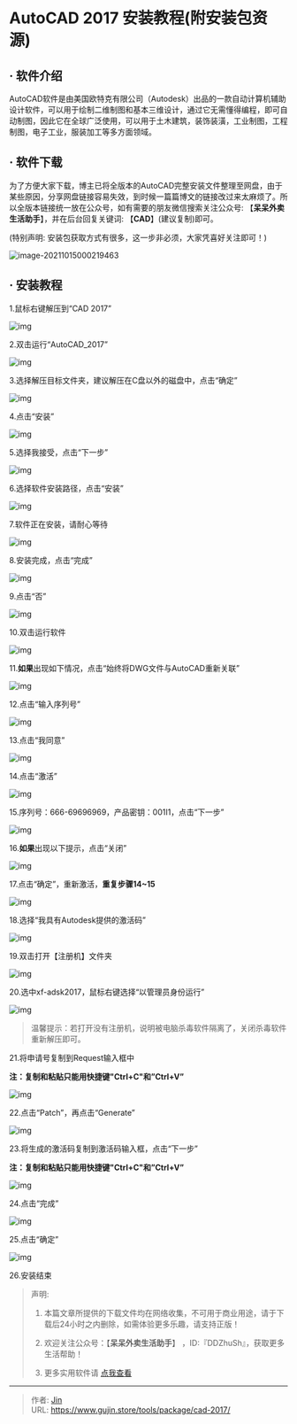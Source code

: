 # AutoCAD 2017 安装教程(附安装包资源)


## · 软件介绍
AutoCAD软件是由美国欧特克有限公司（Autodesk）出品的一款自动计算机辅助设计软件，可以用于绘制二维制图和基本三维设计，通过它无需懂得编程，即可自动制图，因此它在全球广泛使用，可以用于土木建筑，装饰装潢，工业制图，工程制图，电子工业，服装加工等多方面领域。

## · 软件下载
为了方便大家下载，博主已将全版本的AutoCAD完整安装文件整理至网盘，由于某些原因，分享网盘链接容易失效，到时候一篇篇博文的链接改过来太麻烦了。所以全版本链接统一放在公众号，如有需要的朋友微信搜索关注公众号: 【**呆呆外卖生活助手**】，并在后台回复关键词: 【**CAD**】(建议复制)即可。

(特别声明: 安装包获取方式有很多，这一步非必须，大家凭喜好关注即可！)

![image-20211015000219463](https://img.gujin.store/img/image-20211015000219463.png)

## · 安装教程

1.鼠标右键解压到“CAD 2017”

![img](https://img.gujin.store/img/v2-846f960cbe1fcdfa9c84bbde33ac6f75_720w.png)



2.双击运行“AutoCAD_2017”

![img](https://img.gujin.store/img/v2-c82d70efe4cdc8b945c0124f07604749_720w.png)

3.选择解压目标文件夹，建议解压在C盘以外的磁盘中，点击“确定”

![img](https://img.gujin.store/img/v2-daf49c97527185008b44d10356e07ff7_720w.png)



4.点击“安装”

![img](https://img.gujin.store/img/v2-12def63e462955e95f75bda0a021e8da_720w.png)



5.选择我接受，点击“下一步”

![img](https://img.gujin.store/img/v2-41963f1ddbf2383a08ae86348b091035_720w.png)



6.选择软件安装路径，点击“安装”

![img](https://img.gujin.store/img/v2-da00eef7534a574acafb6b07adc28aed_720w.png)



7.软件正在安装，请耐心等待

![img](https://img.gujin.store/img/v2-1684c8669902a2ab5f386fd219452aca_720w.png)



8.安装完成，点击“完成”

![img](https://img.gujin.store/img/v2-2fbababb6d5adea12e64c85e03329a97_720w.png)

9.点击“否”

![img](https://img.gujin.store/img/v2-69aae5e78ae5d642c50b0c85895995f8_720w.png)



10.双击运行软件

![img](https://img.gujin.store/img/v2-53d40fe4a375da97311c8e86a1fd41c6_720w.png)



11.**如果**出现如下情况，点击“始终将DWG文件与AutoCAD重新关联”

![img](https://img.gujin.store/img/v2-60a2f3038d6e90cbc12380acb481d519_720w.png)



12.点击“输入序列号”

![img](https://img.gujin.store/img/v2-58f819ce9f99bd0f4552e9bc7b293fa6_720w.png)



13.点击“我同意”

![img](https://img.gujin.store/img/v2-2805c672dce7946cb0befc8f83b395fb_720w.png)



14.点击“激活”

![img](https://img.gujin.store/img/v2-9fc0eaea45edfb358391a124414fbaa4_720w.png)



15.序列号：666-69696969，产品密钥：001I1，点击“下一步”

![img](https://img.gujin.store/img/v2-a4fb2ec383e938c32cb897503168754f_720w.png)



16.**如果**出现以下提示，点击“关闭”

![img](https://img.gujin.store/img/v2-58125897a365d30f697fbacb6a105749_720w.png)



17.点击“确定”，重新激活，**重复步骤14~15**

![img](https://img.gujin.store/img/v2-051cee54a2d662504d8a98708ead7433_720w.png)

18.选择“我具有Autodesk提供的激活码”

![img](https://img.gujin.store/img/v2-8d2e3cd454fbe467f0f03d0c45f53604_720w.png)

19.双击打开【注册机】文件夹

![img](https://img.gujin.store/img/v2-1bb3185b0edc77a9273a87625036687d_720w.png)

20.选中xf-adsk2017，鼠标右键选择“以管理员身份运行”

![img](https://img.gujin.store/img/v2-96bf7d84b93022c4ed3ee484df7c9cda_720w.png)



> 温馨提示：若打开没有注册机，说明被电脑杀毒软件隔离了，关闭杀毒软件重新解压即可。

21.将申请号复制到Request输入框中

**注：复制和粘贴只能用快捷键"Ctrl+C"和”Ctrl+V”**

![img](https://img.gujin.store/img/v2-a1ab7ffa38c7d6c0b41b16cd011888db_720w.png)

22.点击“Patch”，再点击“Generate”

![img](https://img.gujin.store/img/v2-54d93c8ecd9ec7506d8d3dab425c64ae_720w.png)

23.将生成的激活码复制到激活码输入框，点击“下一步”

**注：复制和粘贴只能用快捷键"Ctrl+C"和”Ctrl+V”**

![img](https://img.gujin.store/img/v2-cf283de7329945095337aafc01b5adfe_720w.png)

24.点击“完成”

![img](https://img.gujin.store/img/v2-cb87c8cbefc6202cd63c0bfa6b56764e_720w.png)

25.点击“确定”

![img](https://img.gujin.store/img/v2-3dd4021deae35095c1386cb062a4b2d9_720w.png)

26.安装结束




> 声明: 
>
> 1. 本篇文章所提供的下载文件均在网络收集，不可用于商业用途，请于下载后24小时之内删除，如需体验更多乐趣，请支持正版！
>
> 2. 欢迎关注公众号：【**呆呆外卖生活助手**】 ，ID:『DDZhuSh』，获取更多生活帮助！
>
> 3. 更多实用软件请  [点我查看](/tools)


---

> 作者: [Jin](https://img.gujin.store/img/favicon.ico)  
> URL: https://www.gujin.store/tools/package/cad-2017/  

